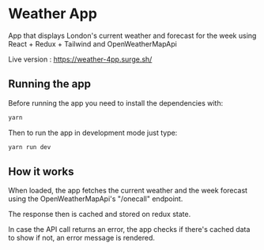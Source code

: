 # Weather App

App that displays London's current weather and forecast for the week using React + Redux + Tailwind and OpenWeatherMapApi


Live version : https://weather-4pp.surge.sh/

## Running the app

Before running the app you need to install the dependencies with:

```bash
yarn
```

Then to run the app in development mode just type:

```bash
yarn run dev
```

## How it works

When loaded, the app fetches the current weather and the week forecast using
the OpenWeatherMapApi's "/onecall" endpoint.

The response then is cached and stored on redux state.

In case the API call returns an error, the app checks if there's cached data to show if not, an error message is rendered.
